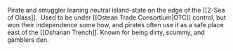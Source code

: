 Pirate and smuggler leaning neutral island-state on the edge of the [[2-Sea of Glass]].  Used to be under [[Ostean Trade Consortium|OTC]] control, but won their independence some how, and pirates often use it as a safe place east of the [[Oshanan Trench]].  Known for being dirty, scummy, and gamblers den.